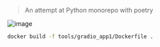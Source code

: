 
> An attempt at Python monorepo with poetry

![image](https://m.media-amazon.com/images/M/MV5BYmRlZTdmNTEtNmY5Ny00MTlmLTk5M2UtNGQwYzFkYzU2YWRlXkEyXkFqcGdeQXVyNTAyODkwOQ@@._V1_.jpg)






```sh
docker build -f tools/gradio_app1/Dockerfile .
```
